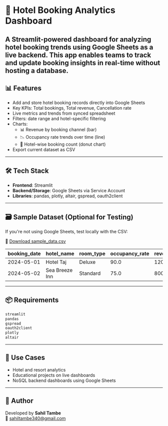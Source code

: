 # 🏨 Hotel Booking Analytics Dashboard
A Streamlit-powered dashboard for analyzing hotel booking trends using **Google Sheets** as a live backend. This app enables teams to track and update booking insights in real-time without hosting a database.
---

## 📊 Features

- Add and store hotel booking records directly into Google Sheets
- Key KPIs: Total bookings, Total revenue, Cancellation rate
- Live metrics and trends from synced spreadsheet
- Filters: date range and hotel-specific filtering
- Charts:
  - 📊 Revenue by booking channel (bar)
  - 📉 Occupancy rate trends over time (line)
  - 🥧 Hotel-wise booking count (donut chart)
- Export current dataset as CSV

---

## 🛠️ Tech Stack

- **Frontend**: Streamlit
- **Backend/Storage**: Google Sheets via Service Account
- **Libraries**: pandas, plotly, altair, gspread, oauth2client

---

## 🗃️ Sample Dataset (Optional for Testing)

If you're not using Google Sheets, test locally with the CSV:

🔗 [Download sample_data.csv](./sample_data.csv)

| booking_date | hotel_name      | room_type | occupancy_rate | revenue | guest_nationality | booking_channel | is_cancelled |
|--------------|------------------|-----------|----------------|---------|-------------------|------------------|--------------|
| 2024-05-01   | Hotel Taj        | Deluxe    | 90.0           | 12000   | India             | Online           | 0            |
| 2024-05-02   | Sea Breeze Inn   | Standard  | 75.0           | 8000    | UK                | Direct           | 0            |

---
## 📦 Requirements

```txt
streamlit
pandas
gspread
oauth2client
plotly
altair
```

---

## 🎯 Use Cases

- Hotel and resort analytics
- Educational projects on live dashboards
- NoSQL backend dashboards using Google Sheets

---

## 👤 Author

Developed by **Sahil Tambe**  
📧 sahiltambe340@gmail.com
